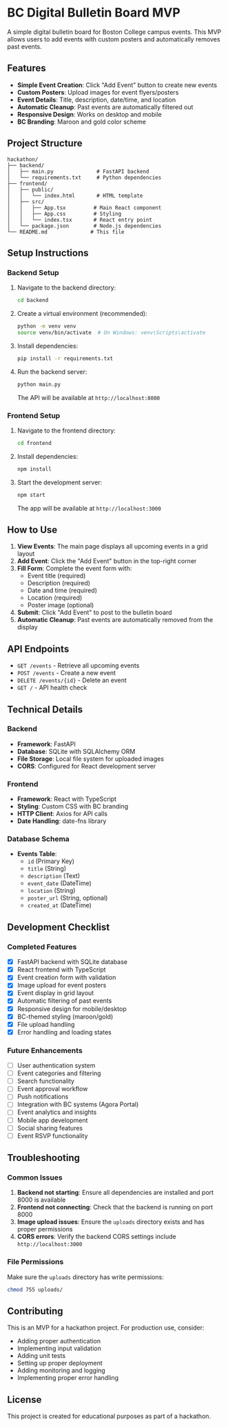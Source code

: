 # BC Digital Bulletin Board MVP

A simple digital bulletin board for Boston College campus events. This MVP allows users to add events with custom posters and automatically removes past events.

## Features

- **Simple Event Creation**: Click "Add Event" button to create new events
- **Custom Posters**: Upload images for event flyers/posters
- **Event Details**: Title, description, date/time, and location
- **Automatic Cleanup**: Past events are automatically filtered out
- **Responsive Design**: Works on desktop and mobile
- **BC Branding**: Maroon and gold color scheme

## Project Structure

```
hackathon/
├── backend/
│   ├── main.py              # FastAPI backend
│   └── requirements.txt     # Python dependencies
├── frontend/
│   ├── public/
│   │   └── index.html       # HTML template
│   ├── src/
│   │   ├── App.tsx         # Main React component
│   │   ├── App.css         # Styling
│   │   └── index.tsx       # React entry point
│   └── package.json        # Node.js dependencies
└── README.md              # This file
```

## Setup Instructions

### Backend Setup

1. Navigate to the backend directory:
   ```bash
   cd backend
   ```

2. Create a virtual environment (recommended):
   ```bash
   python -m venv venv
   source venv/bin/activate  # On Windows: venv\Scripts\activate
   ```

3. Install dependencies:
   ```bash
   pip install -r requirements.txt
   ```

4. Run the backend server:
   ```bash
   python main.py
   ```

   The API will be available at `http://localhost:8000`

### Frontend Setup

1. Navigate to the frontend directory:
   ```bash
   cd frontend
   ```

2. Install dependencies:
   ```bash
   npm install
   ```

3. Start the development server:
   ```bash
   npm start
   ```

   The app will be available at `http://localhost:3000`

## How to Use

1. **View Events**: The main page displays all upcoming events in a grid layout
2. **Add Event**: Click the "Add Event" button in the top-right corner
3. **Fill Form**: Complete the event form with:
   - Event title (required)
   - Description (required)
   - Date and time (required)
   - Location (required)
   - Poster image (optional)
4. **Submit**: Click "Add Event" to post to the bulletin board
5. **Automatic Cleanup**: Past events are automatically removed from the display

## API Endpoints

- `GET /events` - Retrieve all upcoming events
- `POST /events` - Create a new event
- `DELETE /events/{id}` - Delete an event
- `GET /` - API health check

## Technical Details

### Backend
- **Framework**: FastAPI
- **Database**: SQLite with SQLAlchemy ORM
- **File Storage**: Local file system for uploaded images
- **CORS**: Configured for React development server

### Frontend
- **Framework**: React with TypeScript
- **Styling**: Custom CSS with BC branding
- **HTTP Client**: Axios for API calls
- **Date Handling**: date-fns library

### Database Schema
- **Events Table**:
  - `id` (Primary Key)
  - `title` (String)
  - `description` (Text)
  - `event_date` (DateTime)
  - `location` (String)
  - `poster_url` (String, optional)
  - `created_at` (DateTime)

## Development Checklist

### Completed Features
- [x] FastAPI backend with SQLite database
- [x] React frontend with TypeScript
- [x] Event creation form with validation
- [x] Image upload for event posters
- [x] Event display in grid layout
- [x] Automatic filtering of past events
- [x] Responsive design for mobile/desktop
- [x] BC-themed styling (maroon/gold)
- [x] File upload handling
- [x] Error handling and loading states

### Future Enhancements
- [ ] User authentication system
- [ ] Event categories and filtering
- [ ] Search functionality
- [ ] Event approval workflow
- [ ] Push notifications
- [ ] Integration with BC systems (Agora Portal)
- [ ] Event analytics and insights
- [ ] Mobile app development
- [ ] Social sharing features
- [ ] Event RSVP functionality

## Troubleshooting

### Common Issues

1. **Backend not starting**: Ensure all dependencies are installed and port 8000 is available
2. **Frontend not connecting**: Check that the backend is running on port 8000
3. **Image upload issues**: Ensure the `uploads` directory exists and has proper permissions
4. **CORS errors**: Verify the backend CORS settings include `http://localhost:3000`

### File Permissions
Make sure the `uploads` directory has write permissions:
```bash
chmod 755 uploads/
```

## Contributing

This is an MVP for a hackathon project. For production use, consider:
- Adding proper authentication
- Implementing input validation
- Adding unit tests
- Setting up proper deployment
- Adding monitoring and logging
- Implementing proper error handling

## License

This project is created for educational purposes as part of a hackathon.
